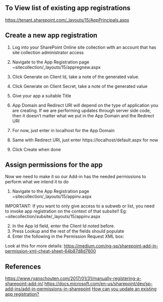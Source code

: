 ## To View list of existing app registrations
https://tenant.sharepoint.com/_layouts/15/AppPrincipals.aspx

## Create a new app registration
1. Log into your SharePoint Online site collection with an account that has site collection administrator access
2. Navigate to the App Registration page ~sitecollection/_layouts/15/appregnew.aspx

3. Click Generate on Client Id, take a note of the generated value.
4. Click Generate on Client Secret, take a note of the generated value
5. Give your app a suitable Title
6. App Domain and Redirect URI will depend on the type of application you are creating. 
If we are performing updates through server side code, then it doesn’t matter what we put in the App Domain and the Redirect URI
	
7. For now, just enter in localhost for the App Domain
8. Same with Redirect URI, just enter https://localhost/default.aspx for now
9. Click Create when done

## Assign permissions for the app
Now we need to make it so our Add-in has the needed permissions to perform what we intend it to do
1. Navigate to the App Registration page ~sitecollection/_layouts/15/appinv.aspx

IMPORTANT: If you want to only give access to a subweb or list, you need to invoke app registration on the context of that subsite!! Eg: ~sitecollection/subsite/_layouts/15/appinv.aspx

2. In the App Id field, enter the Client Id noted before.
3. Press Lookup and the rest of the fields should populate
4. Enter the following in the Permission Request XML box:
<AppPermissionRequests AllowAppOnlyPolicy="true">
    <AppPermissionRequest Scope="http://sharepoint/content/sitecollection" Right="FullControl"/>
</AppPermissionRequests>

Look at this for more details:
https://medium.com/ng-sp/sharepoint-add-in-permission-xml-cheat-sheet-64b87d8d7600


## References
https://www.ryanschouten.com/2017/01/31/manually-registering-a-sharepoint-add-in/
https://docs.microsoft.com/en-us/sharepoint/dev/sp-add-ins/add-in-permissions-in-sharepoint
[How can you update an existing app registration?](https://social.msdn.microsoft.com/Forums/SqlServer/en-US/08ad2d88-42b0-48dc-ac86-3d84f7f24f35/updating-existing-sharepoint-app-registration-details?forum=appsforsharepoint)
